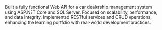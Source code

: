 Built a fully functional Web API for a car dealership management system using ASP.NET Core and SQL Server. Focused on scalability, performance, and data integrity. Implemented RESTful services and CRUD operations, enhancing the learning portfolio with real-world development practices.
